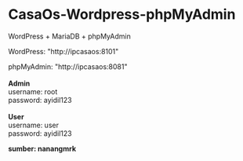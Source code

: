# CasaOs-Wordpress-phpMyAdmin

WordPress + MariaDB + phpMyAdmin

WordPress: "http://ipcasaos:8101"

phpMyAdmin: "http://ipcasaos:8081"<br>
<br>
<strong>Admin</strong><br>
username: root<br>
password: ayidil123<br>
<br>
<strong>User</strong><br>
username: user<br>
password: ayidil123<br>

<strong>sumber: nanangmrk</strong><br>
